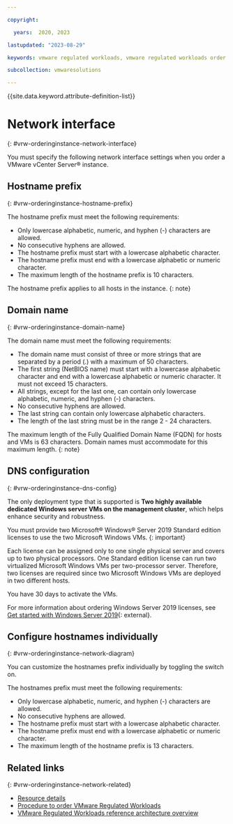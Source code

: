 ```yaml
---

copyright:

  years:  2020, 2023

lastupdated: "2023-08-29"

keywords: vmware regulated workloads, vmware regulated workloads order instance, order vmware regulated workloads, vmware regulated workloads instances

subcollection: vmwaresolutions

---
```


{{site.data.keyword.attribute-definition-list}}

# Network interface
{: #vrw-orderinginstance-network-interface}

You must specify the following network interface settings when you order a VMware vCenter Server® instance.

## Hostname prefix
{: #vrw-orderinginstance-hostname-prefix}

The hostname prefix must meet the following requirements:
* Only lowercase alphabetic, numeric, and hyphen (-) characters are allowed.
* No consecutive hyphens are allowed.
* The hostname prefix must start with a lowercase alphabetic character.
* The hostname prefix must end with a lowercase alphabetic or numeric character.
* The maximum length of the hostname prefix is 10 characters.

The hostname prefix applies to all hosts in the instance.
{: note}

## Domain name
{: #vrw-orderinginstance-domain-name}

The domain name must meet the following requirements:
* The domain name must consist of three or more strings that are separated by a period (.) with a maximum of 50 characters.
* The first string (NetBIOS name) must start with a lowercase alphabetic character and end with a lowercase alphabetic or numeric character. It must not exceed 15 characters.
* All strings, except for the last one, can contain only lowercase alphabetic, numeric, and hyphen (-) characters.
* No consecutive hyphens are allowed.
* The last string can contain only lowercase alphabetic characters.
* The length of the last string must be in the range 2 - 24 characters.

The maximum length of the Fully Qualified Domain Name (FQDN) for hosts and VMs is 63 characters. Domain names must accommodate for this maximum length.
{: note}

## DNS configuration
{: #vrw-orderinginstance-dns-config}

The only deployment type that is supported is **Two highly available dedicated Windows server VMs on the management cluster**, which helps enhance security and robustness.

You must provide two Microsoft® Windows® Server 2019 Standard edition licenses to use the two Microsoft Windows VMs.
{: important}

Each license can be assigned only to one single physical server and covers up to two physical processors. One Standard edition license can run two virtualized Microsoft Windows VMs per two-processor server. Therefore, two licenses are required since two Microsoft Windows VMs are deployed in two different hosts.

You have 30 days to activate the VMs.

For more information about ordering Windows Server 2019 licenses, see [Get started with Windows Server 2019](https://docs.microsoft.com/en-us/windows-server/get-started-19/get-started-19){: external}.

## Configure hostnames individually
{: #vrw-orderinginstance-network-diagram}

You can customize the hostnames prefix individually by toggling the switch on. 

The hostnames prefix must meet the following requirements:
* Only lowercase alphabetic, numeric, and hyphen (-) characters are allowed.
* No consecutive hyphens are allowed.
* The hostname prefix must start with a lowercase alphabetic character.
* The hostname prefix must end with a lowercase alphabetic or numeric character.
* The maximum length of the hostname prefix is 13 characters.

## Related links
{: #vrw-orderinginstance-network-related}

* [Resource details](/docs/vmwaresolutions?topic=vmwaresolutions-vrw-orderinginstance-resource-details)
* [Procedure to order VMware Regulated Workloads](/docs/vmwaresolutions?topic=vmwaresolutions-vrw-orderinginstance-procedure)
* [VMware Regulated Workloads reference architecture overview](/docs/vmwaresolutions?topic=vmwaresolutions-vrw-archi-overview)
